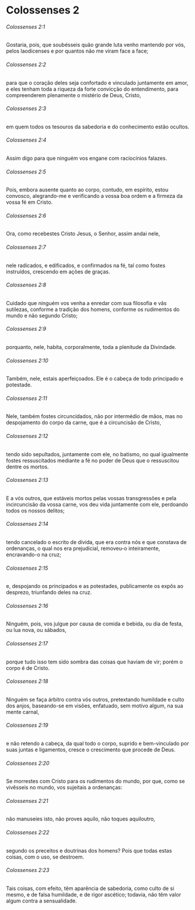 # Colossenses 2

###### Colossenses 2:1

Gostaria, pois, que soubésseis quão grande luta venho mantendo por vós, pelos laodicenses e por quantos não me viram face a face;

###### Colossenses 2:2

para que o coração deles seja confortado e vinculado juntamente em amor, e eles tenham toda a riqueza da forte convicção do entendimento, para compreenderem plenamente o mistério de Deus, Cristo,

###### Colossenses 2:3

em quem todos os tesouros da sabedoria e do conhecimento estão ocultos.

###### Colossenses 2:4

Assim digo para que ninguém vos engane com raciocínios falazes.

###### Colossenses 2:5

Pois, embora ausente quanto ao corpo, contudo, em espírito, estou convosco, alegrando-me e verificando a vossa boa ordem e a firmeza da vossa fé em Cristo.

###### Colossenses 2:6

Ora, como recebestes Cristo Jesus, o Senhor, assim andai nele,

###### Colossenses 2:7

nele radicados, e edificados, e confirmados na fé, tal como fostes instruídos, crescendo em ações de graças.

###### Colossenses 2:8

Cuidado que ninguém vos venha a enredar com sua filosofia e vãs sutilezas, conforme a tradição dos homens, conforme os rudimentos do mundo e não segundo Cristo;

###### Colossenses 2:9

porquanto, nele, habita, corporalmente, toda a plenitude da Divindade.

###### Colossenses 2:10

Também, nele, estais aperfeiçoados. Ele é o cabeça de todo principado e potestade.

###### Colossenses 2:11

Nele, também fostes circuncidados, não por intermédio de mãos, mas no despojamento do corpo da carne, que é a circuncisão de Cristo,

###### Colossenses 2:12

tendo sido sepultados, juntamente com ele, no batismo, no qual igualmente fostes ressuscitados mediante a fé no poder de Deus que o ressuscitou dentre os mortos.

###### Colossenses 2:13

E a vós outros, que estáveis mortos pelas vossas transgressões e pela incircuncisão da vossa carne, vos deu vida juntamente com ele, perdoando todos os nossos delitos;

###### Colossenses 2:14

tendo cancelado o escrito de dívida, que era contra nós e que constava de ordenanças, o qual nos era prejudicial, removeu-o inteiramente, encravando-o na cruz;

###### Colossenses 2:15

e, despojando os principados e as potestades, publicamente os expôs ao desprezo, triunfando deles na cruz.

###### Colossenses 2:16

Ninguém, pois, vos julgue por causa de comida e bebida, ou dia de festa, ou lua nova, ou sábados,

###### Colossenses 2:17

porque tudo isso tem sido sombra das coisas que haviam de vir; porém o corpo é de Cristo.

###### Colossenses 2:18

Ninguém se faça árbitro contra vós outros, pretextando humildade e culto dos anjos, baseando-se em visões, enfatuado, sem motivo algum, na sua mente carnal,

###### Colossenses 2:19

e não retendo a cabeça, da qual todo o corpo, suprido e bem-vinculado por suas juntas e ligamentos, cresce o crescimento que procede de Deus.

###### Colossenses 2:20

Se morrestes com Cristo para os rudimentos do mundo, por que, como se vivêsseis no mundo, vos sujeitais a ordenanças:

###### Colossenses 2:21

não manuseies isto, não proves aquilo, não toques aquiloutro,

###### Colossenses 2:22

segundo os preceitos e doutrinas dos homens? Pois que todas estas coisas, com o uso, se destroem.

###### Colossenses 2:23

Tais coisas, com efeito, têm aparência de sabedoria, como culto de si mesmo, e de falsa humildade, e de rigor ascético; todavia, não têm valor algum contra a sensualidade.

